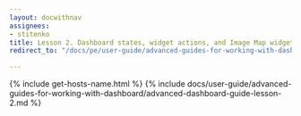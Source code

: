 ```yaml
---
layout: docwithnav
assignees:
- stitenko
title: Lesson 2. Dashboard states, widget actions, and Image Map widget
redirect_to: "/docs/pe/user-guide/advanced-guides-for-working-with-dashboard/advanced-dashboard-guide-lesson-2/"

---
```


{% include get-hosts-name.html %}
{% include docs/user-guide/advanced-guides-for-working-with-dashboard/advanced-dashboard-guide-lesson-2.md %}
